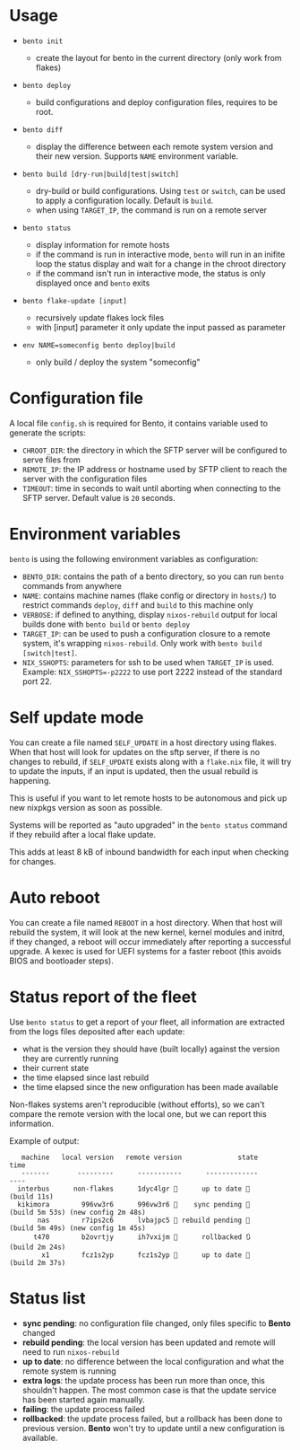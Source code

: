 # Usage

- `bento init`
  - create the layout for bento in the current directory (only work from flakes)

- `bento deploy`
  - build configurations and deploy configuration files, requires to be root.

- `bento diff`
  - display the difference between each remote system version and their new version. Supports `NAME` environment variable.

- `bento build [dry-run|build|test|switch]`
  - dry-build or build configurations. Using `test` or `switch`, can be used to apply a configuration locally. Default is `build`.
  - when using `TARGET_IP`, the command is run on a remote server

- `bento status`
  - display information for remote hosts
  - if the command is run in interactive mode, `bento` will run in an inifite loop the status display and wait for a change in the chroot directory
  - if the command isn't run in interactive mode, the status is only displayed once and `bento` exits

- `bento flake-update [input]`
  - recursively update flakes lock files
  - with [input] parameter it only update the input passed as parameter

- `env NAME=someconfig bento deploy|build`
  - only build / deploy the system "someconfig"

# Configuration file

A local file `config.sh` is required for Bento, it contains variable used to generate the scripts:

- `CHROOT_DIR`: the directory in which the SFTP server will be configured to serve files from
- `REMOTE_IP`: the IP address or hostname used by SFTP client to reach the server with the configuration files
- `TIMEOUT`: time in seconds to wait until aborting when connecting to the SFTP server. Default value is `20` seconds.

# Environment variables

`bento` is using the following environment variables as configuration:
- `BENTO_DIR`: contains the path of a bento directory, so you can run `bento` commands from anywhere
- `NAME`: contains machine names (flake config or directory in `hosts/`) to restrict commands `deploy`, `diff` and `build` to this machine only
- `VERBOSE`: if defined to anything, display `nixos-rebuild` output for local builds done with `bento build` or `bento deploy`
- `TARGET_IP`: can be used to push a configuration closure to a remote system, it's wrapping `nixos-rebuild`. Only work with `bento build [switch|test]`.
- `NIX_SSHOPTS`: parameters for ssh to be used when `TARGET_IP` is used. Example: `NIX_SSHOPTS=-p2222` to use port 2222 instead of the standard port 22.

# Self update mode

You can create a file named `SELF_UPDATE` in a host directory using flakes. When that host will look for updates on the sftp server, if there is no changes to rebuild, if `SELF_UPDATE` exists along with a `flake.nix` file, it will try to update the inputs, if an input is updated, then the usual rebuild is happening.

This is useful if you want to let remote hosts to be autonomous and pick up new nixpkgs version as soon as possible.

Systems will be reported as "auto upgraded" in the `bento status` command if they rebuild after a local flake update.

This adds at least 8 kB of inbound bandwidth for each input when checking for changes.

# Auto reboot

You can create a file named `REBOOT` in a host directory. When that host will rebuild the system, it will look at the new kernel, kernel modules and initrd, if they changed, a reboot will occur immediately after reporting a successful upgrade.  A kexec is used for UEFI systems for a faster reboot (this avoids BIOS and bootloader steps).

# Status report of the fleet

Use `bento status` to get a report of your fleet, all information are extracted from the logs files deposited after each update:

- what is the version they should have (built locally) against the version they are currently running
- their current state
- the time elapsed since last rebuild
- the time elapsed since the new onfiguration has been made available

Non-flakes systems aren't reproducible (without efforts), so we can't compare the remote version with the local one, but we can report this information.

Example of output:

```
   machine   local version   remote version              state                                     time
   -------       ---------      -----------      -------------                                     ----
  interbus      non-flakes      1dyc4lgr 📌      up to date 💚                              (build 11s)
  kikimora        996vw3r6      996vw3r6 💚    sync pending 🚩       (build 5m 53s) (new config 2m 48s)
       nas        r7ips2c6      lvbajpc5 🛑 rebuild pending 🚩       (build 5m 49s) (new config 1m 45s)
      t470        b2ovrtjy      ih7vxijm 🛑      rollbacked 🔃                           (build 2m 24s)
        x1        fcz1s2yp      fcz1s2yp 💚      up to date 💚                           (build 2m 37s)
```

# Status list

- **sync pending**: no configuration file changed, only files specific to **Bento** changed
- **rebuild pending**: the local version has been updated and remote will need to run `nixos-rebuild`
- **up to date**: no difference between the local configuration and what the remote system is running
- **extra logs**: the update process has been run more than once, this shouldn't happen. The most common case is that the update service has been started again manually.
- **failing**: the update process failed
- **rollbacked**: the update process failed, but a rollback has been done to previous version. **Bento** won't try to update until a new configuration is available.
